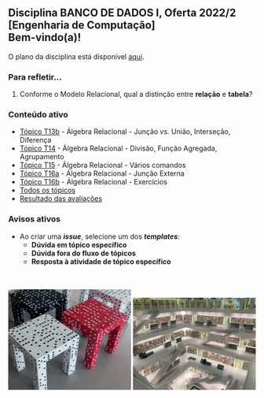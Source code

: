 ## Disciplina **BANCO DE DADOS I**, Oferta 2022/2<br>[Engenharia de Computação]<br>Bem-vindo(a)!<br> 

O plano da disciplina está disponível [aqui](./media/bd-2022-2-bec-plano.pdf).<br>

### Para refletir...

1. Conforme o Modelo Relacional, qual a distinção entre **relação** e **tabela**?

### Conteúdo ativo

- [Tópico T13b](./topicos/topico-13b.md) - Álgebra Relacional - Junção _vs._ União, Interseção, Diferença
- [Tópico T14](./topicos/topico-14.md) - Álgebra Relacional - Divisão, Função Agregada, Agrupamento
- [Tópico T15](./topicos/topico-15.md) - Álgebra Relacional - Vários comandos
- [Tópico T16a](./topicos/topico-16a.md) - Álgebra Relacional - Junção Externa
- [Tópico T16b](./topicos/topico-16b.md) - Álgebra Relacional - Exercícios
- [Todos os tópicos](topicos/topicos.md)
- [Resultado das avaliações](./topicos/tresultado.md)

### Avisos ativos

- Ao criar uma _**issue**_, selecione um dos _**templates**_:
  - **Dúvida em tópico específico**
  - **Dúvida fora do fluxo de tópicos**
  - **Resposta à atividade de tópico específico**

<br>
<br>
<img src="./media/fig-bd-ilustracao.jpg" width="250">
<img src="./media/tobias-fischer-PkbZahEG2Ng-unsplash.jpg" width="250">
